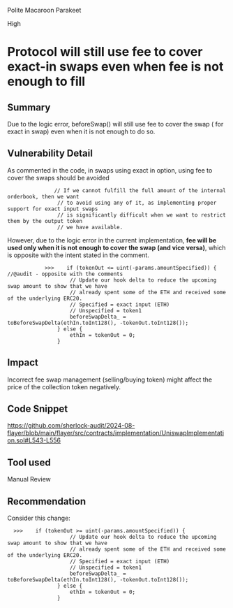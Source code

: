 Polite Macaroon Parakeet

High

# Protocol will still use fee to cover exact-in swaps even when fee is not enough to fill

## Summary
Due to the logic error, beforeSwap() will still use fee to cover the swap ( for exact in swap) even when it is not enough to do so.

## Vulnerability Detail
As commented in the code, in swaps using exact in option, using fee to cover the swaps should be avoided
```solidity
               // If we cannot fulfill the full amount of the internal orderbook, then we want
                // to avoid using any of it, as implementing proper support for exact input swaps
                // is significantly difficult when we want to restrict them by the output token
                // we have available.
```
However, due to the logic error  in the current implementation, **fee will  be used only when it is not enough to cover the swap (and vice versa)**, which is opposite with the intent stated in the comment.

```solidity
            >>>    if (tokenOut <= uint(-params.amountSpecified)) { //@audit - opposite with the comments
                    // Update our hook delta to reduce the upcoming swap amount to show that we have
                    // already spent some of the ETH and received some of the underlying ERC20.
                    // Specified = exact input (ETH)
                    // Unspecified = token1
                    beforeSwapDelta_ = toBeforeSwapDelta(ethIn.toInt128(), -tokenOut.toInt128());
                } else {
                    ethIn = tokenOut = 0;
                }
```
## Impact
Incorrect fee swap management (selling/buying token) might affect the price of the collection token negatively.
## Code Snippet
https://github.com/sherlock-audit/2024-08-flayer/blob/main/flayer/src/contracts/implementation/UniswapImplementation.sol#L543-L556
## Tool used

Manual Review

## Recommendation
Consider this change:
```solidity
  >>>    if (tokenOut >= uint(-params.amountSpecified)) {
                    // Update our hook delta to reduce the upcoming swap amount to show that we have
                    // already spent some of the ETH and received some of the underlying ERC20.
                    // Specified = exact input (ETH)
                    // Unspecified = token1
                    beforeSwapDelta_ = toBeforeSwapDelta(ethIn.toInt128(), -tokenOut.toInt128());
                } else {
                    ethIn = tokenOut = 0;
                }
```
